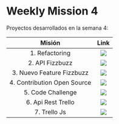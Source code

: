 # Weekly Mission 4

Proyectos desarrollados en la semana 4:

  | Misión | Link |
|:---:|:---:|
|1. Refactoring | <a href="https://github.com/JorgeLMarquez/fizzbuzz" target="_blank"><img src="https://img.shields.io/badge/🔗link-PRACTICA1-blue?style=for-the-badge"></a> |
|2. API Fizzbuzz | <a href="https://github.com/JorgeLMarquez/fizzbuzz" target="_blank"><img src="https://img.shields.io/badge/🔗link-PRACTICA2-blue?style=for-the-badge"></a> |
|3. Nuevo Feature Fizzbuzz | <a href="https://github.com/JorgeLMarquez/fizzbuzz" target="_blank"><img src="https://img.shields.io/badge/🔗link-PRACTICA3-blue?style=for-the-badge"></a> |
|4. Contribution Open Source | <a href="https://github.com/LaunchX-InnovaccionVirtual/MissionNodeJS/blob/main/semanas/semana_4/4_contribution.md" target="_blank"><img src="https://img.shields.io/badge/🔗link-PRACTICA4-blue?style=for-the-badge"></a> |
|5. Code Challenge | <a href="https://github.com/LaunchX-InnovaccionVirtual/MissionNodeJS/blob/main/semanas/semana_4/5_code_challenge.md" target="_blank"><img src="https://img.shields.io/badge/🔗link-PRACTICA5-blue?style=for-the-badge"></a> |
|6. Api Rest Trello | <a href="https://github.com/LaunchX-InnovaccionVirtual/MissionNodeJS/blob/main/semanas/semana_4/6_api_rest_trello.md" target="_blank"><img src="https://img.shields.io/badge/🔗link-PRACTICA6-blue?style=for-the-badge"></a> |
|7. Trello Js | <a href="https://github.com/LaunchX-InnovaccionVirtual/MissionNodeJS/blob/main/semanas/semana_4/7_trello_js.md" target="_blank"><img src="https://img.shields.io/badge/🔗link-PRACTICA7-blue?style=for-the-badge"></a> |

